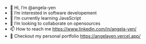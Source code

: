 - 👋 Hi, I’m @angela-yen
- 👀 I’m interested in software developement 
- 🌱 I’m currently learning JavaScript
- 💞️ I’m looking to collaborate on opensources 
- 📫 How to reach me https://www.linkedin.com/in/angela-yen/ 
- 📔 Checkout my personal portfolio https://angelayen.vercel.app/

<!---
angela-yen/angela-yen is a ✨ special ✨ repository because its `README.md` (this file) appears on your GitHub profile.
You can click the Preview link to take a look at your changes.
--->
